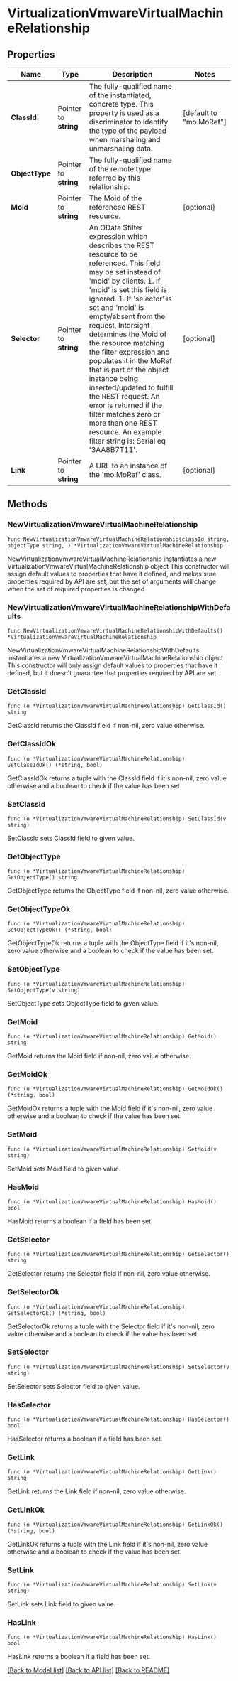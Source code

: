 # VirtualizationVmwareVirtualMachineRelationship

## Properties

Name | Type | Description | Notes
------------ | ------------- | ------------- | -------------
**ClassId** | Pointer to **string** | The fully-qualified name of the instantiated, concrete type. This property is used as a discriminator to identify the type of the payload when marshaling and unmarshaling data. | [default to "mo.MoRef"]
**ObjectType** | Pointer to **string** | The fully-qualified name of the remote type referred by this relationship. | 
**Moid** | Pointer to **string** | The Moid of the referenced REST resource. | [optional] 
**Selector** | Pointer to **string** | An OData $filter expression which describes the REST resource to be referenced. This field may be set instead of &#39;moid&#39; by clients. 1. If &#39;moid&#39; is set this field is ignored. 1. If &#39;selector&#39; is set and &#39;moid&#39; is empty/absent from the request, Intersight determines the Moid of the resource matching the filter expression and populates it in the MoRef that is part of the object instance being inserted/updated to fulfill the REST request. An error is returned if the filter matches zero or more than one REST resource. An example filter string is: Serial eq &#39;3AA8B7T11&#39;. | [optional] 
**Link** | Pointer to **string** | A URL to an instance of the &#39;mo.MoRef&#39; class. | [optional] 

## Methods

### NewVirtualizationVmwareVirtualMachineRelationship

`func NewVirtualizationVmwareVirtualMachineRelationship(classId string, objectType string, ) *VirtualizationVmwareVirtualMachineRelationship`

NewVirtualizationVmwareVirtualMachineRelationship instantiates a new VirtualizationVmwareVirtualMachineRelationship object
This constructor will assign default values to properties that have it defined,
and makes sure properties required by API are set, but the set of arguments
will change when the set of required properties is changed

### NewVirtualizationVmwareVirtualMachineRelationshipWithDefaults

`func NewVirtualizationVmwareVirtualMachineRelationshipWithDefaults() *VirtualizationVmwareVirtualMachineRelationship`

NewVirtualizationVmwareVirtualMachineRelationshipWithDefaults instantiates a new VirtualizationVmwareVirtualMachineRelationship object
This constructor will only assign default values to properties that have it defined,
but it doesn't guarantee that properties required by API are set

### GetClassId

`func (o *VirtualizationVmwareVirtualMachineRelationship) GetClassId() string`

GetClassId returns the ClassId field if non-nil, zero value otherwise.

### GetClassIdOk

`func (o *VirtualizationVmwareVirtualMachineRelationship) GetClassIdOk() (*string, bool)`

GetClassIdOk returns a tuple with the ClassId field if it's non-nil, zero value otherwise
and a boolean to check if the value has been set.

### SetClassId

`func (o *VirtualizationVmwareVirtualMachineRelationship) SetClassId(v string)`

SetClassId sets ClassId field to given value.


### GetObjectType

`func (o *VirtualizationVmwareVirtualMachineRelationship) GetObjectType() string`

GetObjectType returns the ObjectType field if non-nil, zero value otherwise.

### GetObjectTypeOk

`func (o *VirtualizationVmwareVirtualMachineRelationship) GetObjectTypeOk() (*string, bool)`

GetObjectTypeOk returns a tuple with the ObjectType field if it's non-nil, zero value otherwise
and a boolean to check if the value has been set.

### SetObjectType

`func (o *VirtualizationVmwareVirtualMachineRelationship) SetObjectType(v string)`

SetObjectType sets ObjectType field to given value.


### GetMoid

`func (o *VirtualizationVmwareVirtualMachineRelationship) GetMoid() string`

GetMoid returns the Moid field if non-nil, zero value otherwise.

### GetMoidOk

`func (o *VirtualizationVmwareVirtualMachineRelationship) GetMoidOk() (*string, bool)`

GetMoidOk returns a tuple with the Moid field if it's non-nil, zero value otherwise
and a boolean to check if the value has been set.

### SetMoid

`func (o *VirtualizationVmwareVirtualMachineRelationship) SetMoid(v string)`

SetMoid sets Moid field to given value.

### HasMoid

`func (o *VirtualizationVmwareVirtualMachineRelationship) HasMoid() bool`

HasMoid returns a boolean if a field has been set.

### GetSelector

`func (o *VirtualizationVmwareVirtualMachineRelationship) GetSelector() string`

GetSelector returns the Selector field if non-nil, zero value otherwise.

### GetSelectorOk

`func (o *VirtualizationVmwareVirtualMachineRelationship) GetSelectorOk() (*string, bool)`

GetSelectorOk returns a tuple with the Selector field if it's non-nil, zero value otherwise
and a boolean to check if the value has been set.

### SetSelector

`func (o *VirtualizationVmwareVirtualMachineRelationship) SetSelector(v string)`

SetSelector sets Selector field to given value.

### HasSelector

`func (o *VirtualizationVmwareVirtualMachineRelationship) HasSelector() bool`

HasSelector returns a boolean if a field has been set.

### GetLink

`func (o *VirtualizationVmwareVirtualMachineRelationship) GetLink() string`

GetLink returns the Link field if non-nil, zero value otherwise.

### GetLinkOk

`func (o *VirtualizationVmwareVirtualMachineRelationship) GetLinkOk() (*string, bool)`

GetLinkOk returns a tuple with the Link field if it's non-nil, zero value otherwise
and a boolean to check if the value has been set.

### SetLink

`func (o *VirtualizationVmwareVirtualMachineRelationship) SetLink(v string)`

SetLink sets Link field to given value.

### HasLink

`func (o *VirtualizationVmwareVirtualMachineRelationship) HasLink() bool`

HasLink returns a boolean if a field has been set.


[[Back to Model list]](../README.md#documentation-for-models) [[Back to API list]](../README.md#documentation-for-api-endpoints) [[Back to README]](../README.md)


